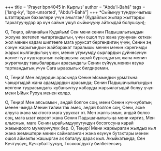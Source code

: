 +++
title = 'Prayer bpn4045 in Кыргыз'
author = "Abdu'l-Bahá"
tags = ['lang-ky', 'bpn-unsorted', "Abdu'l-Bahá"]
+++
*Сыйынуу түндүк-чыгыш штаттардын бахаилери үчүн ачылган/
(Кудайлык жыпар жыттарды таркатуучудар ар күн сайын ушул сыйынууну айткыдай болушсун);

О, Теңир, айланайын Кудайым! Сен мени сенин Падышалыгыңдын жолуна жетелеп чыгаргандыгын, үчүн ошол түз жана узунунан кеткен жол менен кадам шилтөөгө мага уруксат бергендигиң үчүн, Сенин эң сонун жарыгыңдын жайбаракат таралышы менен менин карегимди жарык кылгандыгың үчүн, менин угумумду сырлардын дүйнөсүнүн касиеттүү куштарынын сайрашына карай бургандыгың жана менин жүрөгүмдү такыбалардын арасындагы Сенин сүйүүң менен өзүңө тарткандыгың үчүн Сага ыраазылык билдиремин.

О, Теңир! Мен элдердин арасында Сенин Ысмыңдын урматына чакыргыдай жана адамдардын арасында; Сенин Падышачылыгыңдын келгени туурасындагы кубанычтуу кабарды жарыялагыдай болуу үчүн мени Ыйык Рухуң менен колдо.

О, Теңир! Мен алсызмын , андай болгон соң, мени Сенин күч-кубатың менен чыңда.Менин тилим так эмес, андай болгон соң, Сени, эске алууга жана мактоого мага уруксат эт. Мен жалгызмын, андай болсо соң, мага ызат көрсөт жана Сенин Падышачылыгыңа мени киргиз, Мен алысмын, мага Сенин ырайымдуулугуңдун босогосуна карай жакындоого мумкүнчүлүк бер. О, Теңир! Мени жаркыраган жылдыз кыл жана жемиштери менен саймаланган жана өзүнүн бутактары менен ошол аймакты жашырган ак баталуу дарак кыл. Акыйкатыңда, Сен Күчтүүсүң, Күчкубаттуусуң, Тоскоолдукту билбегенсиң.
